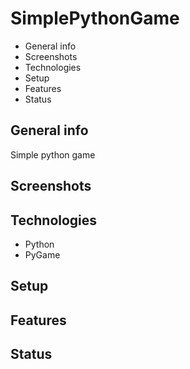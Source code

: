 # SimplePythonGame
* General info
* Screenshots
* Technologies
* Setup
* Features
* Status

## General info
  Simple python game
## Screenshots
  
## Technologies
  * Python
  * PyGame
  
## Setup
  
## Features
  
## Status
